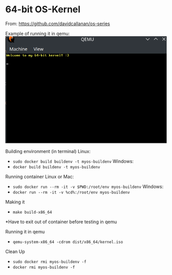 # 64-bit OS-Kernel

From: https://github.com/davidcallanan/os-series

Example of running it in qemu:
![alt text](image.png)

Building environment (in terminal)
Linux:          
- `sudo docker build buildenv -t myos-buildenv`
Windows:
- `docker build buildenv -t myos-buildenv`

Running container
Linux or Mac:
- `sudo docker run --rm -it -v $PWD:/root/env myos-buildenv`
Windows:
- `docker run --rm -it -v %cd%:/root/env myos-buildenv`

Making it
- `make build-x86_64`

*Have to exit out of container before testing in qemu

Running it in qemu
- `qemu-system-x86_64 -cdrom dist/x86_64/kernel.iso`

Clean Up
- `sudo docker rmi myos-buildenv -f`
- `docker rmi myos-buildenv -f`
